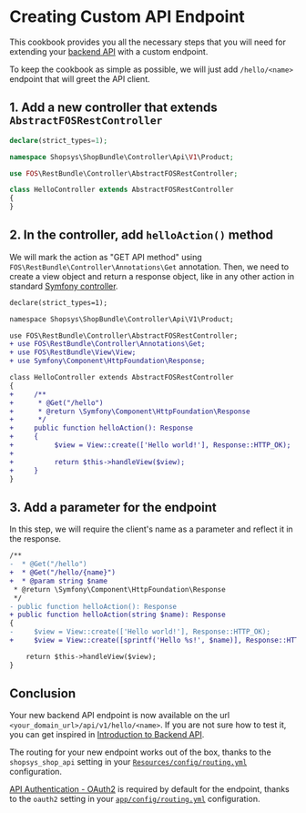 # Creating Custom API Endpoint

This cookbook provides you all the necessary steps that you will need for extending your [backend API](/docs/backend-api/introduction-to-backend-api.md) with a custom endpoint.

To keep the cookbook as simple as possible, we will just add `/hello/<name>` endpoint that will greet the API client.

## 1. Add a new controller that extends `AbstractFOSRestController`
```php
declare(strict_types=1);

namespace Shopsys\ShopBundle\Controller\Api\V1\Product;

use FOS\RestBundle\Controller\AbstractFOSRestController;

class HelloController extends AbstractFOSRestController
{
}
```
## 2. In the controller, add `helloAction()` method
We will mark the action as "GET API method" using `FOS\RestBundle\Controller\Annotations\Get` annotation.
Then, we need to create a view object and return a response object, like in any other action in standard [Symfony controller](https://symfony.com/doc/3.4/controller.html).

```diff
declare(strict_types=1);

namespace Shopsys\ShopBundle\Controller\Api\V1\Product;

use FOS\RestBundle\Controller\AbstractFOSRestController;
+ use FOS\RestBundle\Controller\Annotations\Get;
+ use FOS\RestBundle\View\View;
+ use Symfony\Component\HttpFoundation\Response;

class HelloController extends AbstractFOSRestController
{
+     /**
+      * @Get("/hello")
+      * @return \Symfony\Component\HttpFoundation\Response
+      */
+     public function helloAction(): Response
+     {
+          $view = View::create(['Hello world!'], Response::HTTP_OK);
+
+          return $this->handleView($view);
+     }
}
```

## 3. Add a parameter for the endpoint
In this step, we will require the client's name as a parameter and reflect it in the response.

```diff
/**
-  * @Get("/hello")
+  * @Get("/hello/{name}")
+  * @param string $name
 * @return \Symfony\Component\HttpFoundation\Response
 */
- public function helloAction(): Response
+ public function helloAction(string $name): Response
{
-     $view = View::create(['Hello world!'], Response::HTTP_OK);
+     $view = View::create([sprintf('Hello %s!', $name)], Response::HTTP_OK);

    return $this->handleView($view);
}
```

## Conclusion
Your new backend API endpoint is now available on the url `<your_domain_url>/api/v1/hello/<name>`. If you are not sure how to test it, you can get inspired in [Introduction to Backend API](/docs/backend-api/introduction-to-backend-api.md#try-it).

The routing for your new endpoint works out of the box, thanks to the `shopsys_shop_api` setting in your [`Resources/config/routing.yml`](/project-base/src/Shopsys/ShopBundle/Resources/config/routing.yml) configuration.

[API Authentication - OAuth2](/docs/backend-api/api-authentication-oauth2.md) is required by default for the endpoint, thanks to the `oauth2` setting in your [`app/config/routing.yml`](/project-base/app/config/routing.yml) configuration.

